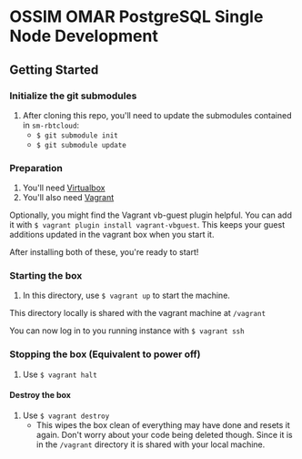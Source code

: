 # OSSIM OMAR PostgreSQL Single Node Development

## Getting Started

### Initialize the git submodules
1. After cloning this repo, you'll need to update the submodules contained
in `sm-rbtcloud`:
    - `$ git submodule init`
    - `$ git submodule update`

### Preparation
1. You'll need [Virtualbox](http://virtualbox.org)
2. You'll also need [Vagrant](http://vagrantup.com)

Optionally, you might find the Vagrant vb-guest plugin helpful. You can add
it with `$ vagrant plugin install vagrant-vbguest`. This keeps your guest
additions updated in the vagrant box when you start it.

After installing both of these, you're ready to start!

### Starting the box

1. In this directory, use `$ vagrant up` to start the machine.

This directory locally is shared with the vagrant machine at `/vagrant`

You can now log in to you running instance with `$ vagrant ssh`

### Stopping the box (Equivalent to power off)
1. Use `$ vagrant halt`

#### Destroy the box
1. Use `$ vagrant destroy`
    - This wipes the box clean of everything may have done and resets it again. Don't 
      worry about your code being deleted though. Since it is in the `/vagrant` directory
      it is shared with your local machine.

